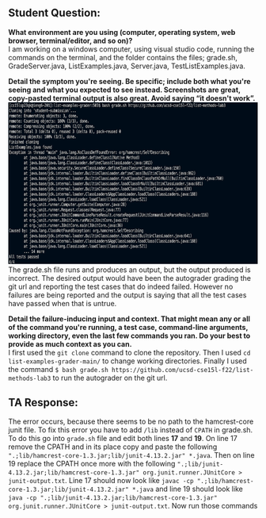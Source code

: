 ## Student Question:
**What environment are you using (computer, operating system, web browser, terminal/editor, and so on)?**\
I am working on a windows computer, using visual studio code, running the commands on the terminal, and the folder contains the files; grade.sh, GradeServer.java, ListExamples.java, Server.java, TestListExamples.java.

**Detail the symptom you're seeing. Be specific; include both what you're seeing and what you expected to see instead. Screenshots are great, copy-pasted terminal output is also great. Avoid saying “it doesn't work”.**
![Image](Debug1.png)\
The grade.sh file runs and produces an output, but the output produced is incorrect. The desired output would have been the autograder grading the git url and reporting the test cases that do indeed failed. However no failures are being reported and the output is saying that all the test cases have passed when that is untrue. 

**Detail the failure-inducing input and context. That might mean any or all of the command you're running, a test case, command-line arguments, working directory, even the last few commands you ran. Do your best to provide as much context as you can.**\
I first used the `git clone` command to clone the repository. Then I used `cd list-examples-grader-main/` to change working directories. Finally I used the command `$ bash grade.sh https://github.com/ucsd-cse15l-f22/list-methods-lab3` to run the autograder on the git url. 

## TA Response:
The error occurs, because there seems to be no path to the hamcrest-core junit file. To fix this error you have to add `/lib` instead of `CPATH` in grade.sh. To do this go into `grade.sh` file and edit both lines **17** and **19**. On line 17 remove the CPATH and in its place copy and paste the following `".;lib/hamcrest-core-1.3.jar;lib/junit-4.13.2.jar" *.java`. Then on line 19 replace the CPATH once more with the following `".;lib/junit-4.13.2.jar;lib/hamcrest-core-1.3.jar" org.junit.runner.JUnitCore > junit-output.txt`. Line 17 should now look like `javac -cp ".;lib/hamcrest-core-1.3.jar;lib/junit-4.13.2.jar" *.java` and line 19 should look like `java -cp ".;lib/junit-4.13.2.jar;lib/hamcrest-core-1.3.jar" org.junit.runner.JUnitCore > junit-output.txt`. Now run those commands 


